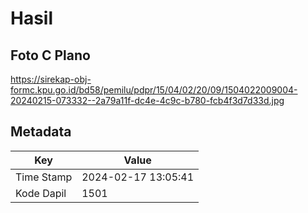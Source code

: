 # Hasil

## Foto C Plano

https://sirekap-obj-formc.kpu.go.id/bd58/pemilu/pdpr/15/04/02/20/09/1504022009004-20240215-073332--2a79a11f-dc4e-4c9c-b780-fcb4f3d7d33d.jpg


## Metadata

| Key        | Value               |
| ---------- | ------------------- |
| Time Stamp | 2024-02-17 13:05:41 |
| Kode Dapil | 1501                |



